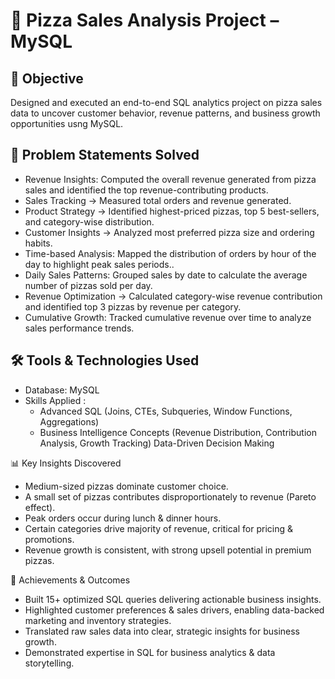 # 🚀  Pizza Sales Analysis Project – MySQL
## 🎯 Objective
Designed and executed an end-to-end SQL analytics project on pizza sales data to uncover customer behavior, revenue patterns, and business growth opportunities usng MySQL.
## 🔑 Problem Statements Solved
* Revenue Insights: Computed the overall revenue generated from pizza sales and identified the top revenue-contributing products.
* Sales Tracking → Measured total orders and revenue generated.
* Product Strategy → Identified highest-priced pizzas, top 5 best-sellers, and category-wise distribution.
* Customer Insights → Analyzed most preferred pizza size and ordering habits.
* Time-based Analysis: Mapped the distribution of orders by hour of the day to highlight peak sales periods..
* Daily Sales Patterns: Grouped sales by date to calculate the average number of pizzas sold per day.
* Revenue Optimization → Calculated category-wise revenue contribution and identified top 3 pizzas by revenue per category.
* Cumulative Growth: Tracked cumulative revenue over time to analyze sales performance trends.

 ## 🛠 Tools & Technologies Used
* Database: MySQL
* Skills Applied :
  * Advanced SQL (Joins, CTEs, Subqueries, Window Functions, Aggregations)
  * Business Intelligence Concepts (Revenue Distribution, Contribution Analysis, Growth Tracking)
   Data-Driven Decision Making

📊 Key Insights Discovered
* Medium-sized pizzas dominate customer choice.
* A small set of pizzas contributes disproportionately to revenue (Pareto effect).
* Peak orders occur during lunch & dinner hours.
* Certain categories drive majority of revenue, critical for pricing & promotions.
* Revenue growth is consistent, with strong upsell potential in premium pizzas.

🌟 Achievements & Outcomes
* Built 15+ optimized SQL queries delivering actionable business insights.
* Highlighted customer preferences & sales drivers, enabling data-backed marketing and inventory strategies.
* Translated raw sales data into clear, strategic insights for business growth.
* Demonstrated expertise in SQL for business analytics & data storytelling.




